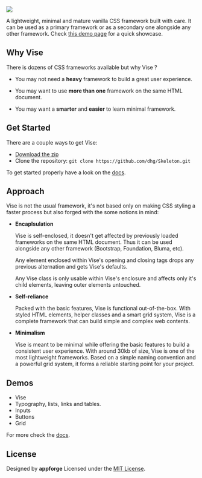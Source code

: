 <img src="http://appforgelab.com/banner37.svg"/>

A lightweight, minimal and mature vanilla CSS framework built with care. It can be used as a primary framework or as a secondary one alongside any other framework. Check [this demo page]() for a quick showcase.

## Why Vise

There is dozens of CSS frameworks available but why Vise ?

- You may not need a **heavy** framework to build a great user experience. 

- You may want to use **more than one** framework on the same HTML document.

- You may want a **smarter** and **easier** to learn minimal framework.

## Get Started

There are a couple ways to get Vise:

- [Download the zip](https://github.com/dhg/Skeleton/releases/download/2.0.4/Skeleton-2.0.4.zip)
- Clone the repository: `git clone https://github.com/dhg/Skeleton.git` 

To get started properly have a look on the [docs]().

## Approach

Vise is not the usual framework, it's not based only on making CSS styling a faster process but also forged with the some notions in mind:

- **Encaplsulation**

  Vise is self-enclosed, it doesn't get affected by previously loaded frameworks on the same HTML document. Thus it can be used alongside any other framework (Bootstrap, Foundation, Bluma, etc).

  Any element enclosed within Vise's opening and closing tags drops any previous alternation and gets Vise's defaults.

  Any Vise class is only usable within Vise's enclosure and affects only it's child elements, leaving outer elements untouched.

- **Self-reliance**

  Packed with the basic features, Vise is functional out-of-the-box. With styled HTML elements, helper classes and a smart grid system, Vise is a complete framework that can build simple and complex web contents.

- **Minimalism**

  Vise is meant to be minimal while offering the basic features to build a consistent user experience. With around 30kb of size, Vise is one of the most lightweight frameworks. Based on a simple naming convention and a powerful grid system, it forms a reliable starting point for your project.

## Demos

- Vise
- Typography, lists, links and tables.
- Inputs
- Buttons
- Grid

For more check the [docs]().

## License

Designed by **appforge** Licensed under the [MIT License](https://github.com/milligram/milligram/blob/master/license).
